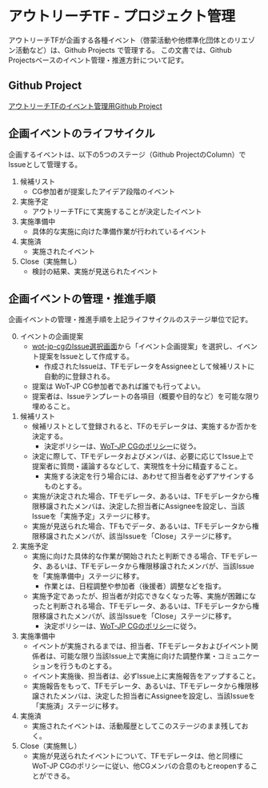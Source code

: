 # アウトリーチTF - プロジェクト管理

アウトリーチTFが企画する各種イベント（啓蒙活動や他標準化団体とのリエゾン活動など）は、Github Projects で管理する。
この文書では、Github Projectsベースのイベント管理・推進方針について記す。

## Github Project

[アウトリーチTFのイベント管理用Github Project](https://github.com/w3c/wot-jp-cg/projects/1) 

## 企画イベントのライフサイクル

企画するイベントは、以下の5つのステージ（Github ProjectのColumn）でIssueとして管理する。

1. 候補リスト
    - CG参加者が提案したアイデア段階のイベント
2. 実施予定
    - アウトリーチTFにて実施することが決定したイベント
3. 実施準備中
    - 具体的な実施に向けた準備作業が行われているイベント
4. 実施済
    - 実施されたイベント
5. Close（実施無し）
    - 検討の結果、実施が見送られたイベント


## 企画イベントの管理・推進手順

企画イベントの管理・推進手順を上記ライフサイクルのステージ単位で記す。

0. イベントの企画提案
    - [wot-jp-cgのIssue選択画面](https://github.com/w3c/wot-jp-cg/issues/new/choose)から「イベント企画提案」を選択し、イベント提案をIssueとして作成する。
        - 作成されたIssueは、TFモデレータをAssigneeとして候補リストに自動的に登録される。
    - 提案は WoT-JP CG参加者であれば誰でも行ってよい。
    - 提案者は、Issueテンプレートの各項目（概要や目的など）を可能な限り埋めること。
1. 候補リスト
    - 候補リストとして登録されると、TFのモデレータは、実施するか否かを決定する。
        - 決定ポリシーは、[WoT-JP CGのポリシー](https://github.com/w3c/wot-jp-cg/blob/main/POLICY.md)に従う。
    - 決定に際して、TFモデレータおよびメンバは、必要に応じてIssue上で提案者に質問・議論するなどして、実現性を十分に精査すること。
        - 実施する決定を行う場合には、あわせて担当者を必ずアサインするものとする。
    - 実施が決定された場合、TFモデレータ、あるいは、TFモデレータから権限移譲されたメンバは、決定した担当者にAssigneeを設定し、当該Issueを「実施予定」ステージに移す。
    - 実施が見送られた場合、TFもでデータ、あるいは、TFモデレータから権限移譲されたメンバが、該当Issueを「Close」ステージに移す。
2. 実施予定
    - 実施に向けた具体的な作業が開始されたと判断できる場合、TFモデレータ、あるいは、TFモデレータから権限移譲されたメンバが、当該Issueを「実施準備中」ステージに移す。
        - 作業とは、日程調整や参加者（後援者）調整などを指す。
    - 実施予定であったが、担当者が対応できなくなった等、実施が困難になったと判断される場合、TFモデレータ、あるいは、TFモデレータから権限移譲されたメンバが、該当Issueを「Close」ステージに移す。
        - 決定ポリシーは、[WoT-JP CGのポリシー](https://github.com/w3c/wot-jp-cg/blob/main/POLICY.md)に従う。
3. 実施準備中
    - イベントが実施されるまでは、担当者、TFモデレータおよびイベント関係者は、可能な限り当該Issue上で実施に向けた調整作業・コミュニケーションを行うものとする。
    - イベント実施後、担当者は、必ずIssue上に実施報告をアップすること。
    - 実施報告をもって、TFモデレータ、あるいは、TFモデレータから権限移譲されたメンバは、決定した担当者にAssigneeを設定し、当該Issueを「実施済」ステージに移す。
4. 実施済
    - 実施されたイベントは、活動履歴としてこのステージのまま残しておく。
5. Close（実施無し）
    - 実施が見送られたイベントについて、TFモデレータは、他と同様にWoT-JP CGのポリシーに従い、他CGメンバの合意のもとreopenすることができる。
